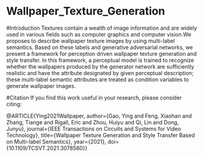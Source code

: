 # Wallpaper_Texture_Generation

#Introduction
Textures contain a wealth of image information and are widely used in various fields such as computer graphics and computer vision.We proposes to describe wallpaper texture images by using multi-label semantics. Based on these labels and generative adversarial networks, we present a framework for perception driven wallpaper texture generation and style transfer. In this framework, a perceptual model is trained to recognize whether the wallpapers produced by the generator network are sufficiently realistic and have the attribute designated by given perceptual description; these multi-label semantic attributes are treated as condition variables to generate wallpaper images.

#Citation
If you find this work useful in your research, please consider citing:

@ARTICLE{Ying2021Wallpaper,
  author={Gao, Ying and Feng, Xiaohan and Zhang, Tiange and Rigall, Eric and Zhou, Huiyu and Qi, Lin and Dong, Junyu},
  journal={IEEE Transactions on Circuits and Systems for Video Technology}, 
  title={Wallpaper Texture Generation and Style Transfer Based on Multi-label Semantics}, 
  year={2021},
  doi={10.1109/TCSVT.2021.3078560}}
